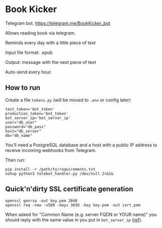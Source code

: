 # Book Kicker
Telegram bot. https://telegram.me/BookKicker_bot

Allows reading book via telegram. 

Reminds every day with a little piece of text

Input file format: .epub

Output: message with the next piece of text

Auto-send every hour.

## How to run

Create a file `tokens.py` (will be moved to `.env` or config later)
```
test_token='bot_token'
production_token='bot_token'
bot_server_ip='bot_server_ip'
user="db_user"
password="db_pass"
host="db_server"
db="db_name"
```

You’ll need a PostgreSQL database and a host with a public IP address to receive incoming webhooks from Telegram.

Then run:
```
pip install -r /path/to/requirements.txt
nohup python3 telebot_handler.py /dev/null 2>&1&
```

## Quick'n'dirty SSL certificate generation
```
openssl genrsa -out key.pem 2048
openssl req -new -x509 -days 3650 -key key.pem -out cert.pem
```

When asked for "Common Name (e.g. server FQDN or YOUR name)" you should reply
with the same value in you put in `bot_server_ip` ([ref](https://github.com/eternnoir/pyTelegramBotAPI/blob/master/examples/webhook_examples/webhook_flask_echo_bot.py#L23-L29)).
